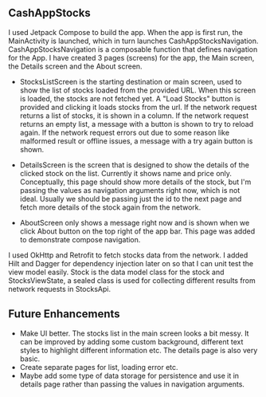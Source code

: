 ## CashAppStocks

I used Jetpack Compose to build the app. When the app is first run, the MainActivity is launched, which in turn launches CashAppStocksNavigation.
CashAppStocksNavigation is a composable function that defines navigation for the App. 
I have created 3 pages (screens) for the app, the Main screen, the Details screen and the About screen.

- StocksListScreen is the starting destination or main screen, used to show the list of stocks loaded from the provided URL. 
When this screen is loaded, the stocks are not fetched yet. A "Load Stocks" button is provided and clicking it loads stocks from the url.
If the network request returns a list of stocks, it is shown in a column. 
If the network request returns an empty list, a message with a button is shown to try to reload again.
If the network request errors out due to some reason like malformed result or offline issues, a message with a try again button is shown.

- DetailsScreen is the screen that is designed to show the details of the clicked stock on the list. Currently it shows name and price only. 
Conceptually, this page should show more details of the stock, but I'm passing the values as navigation arguments right now, which is not ideal.
Usually we should be passing just the id to the next page and fetch more details of the stock again from the network. 

- AboutScreen only shows a message right now and is shown when we click About button on the top right of the app bar. 
This page was added to demonstrate compose navigation.

I used OkHttp and Retrofit to fetch stocks data from the network. I added Hilt and Dagger for dependency injection later on so that I can unit test the view model easily.
Stock is the data model class for the stock and StocksViewState, a sealed class is used for collecting different results from network requests in StocksApi.


## Future Enhancements
- Make UI better. The stocks list in the main screen looks a bit messy. It can be improved by adding some custom background, different text styles to highlight different information etc.
  The details page is also very basic.
- Create separate pages for list, loading error etc.
- Maybe add some type of data storage for persistence and use it in details page rather than passing the values in navigation arguments.
  
